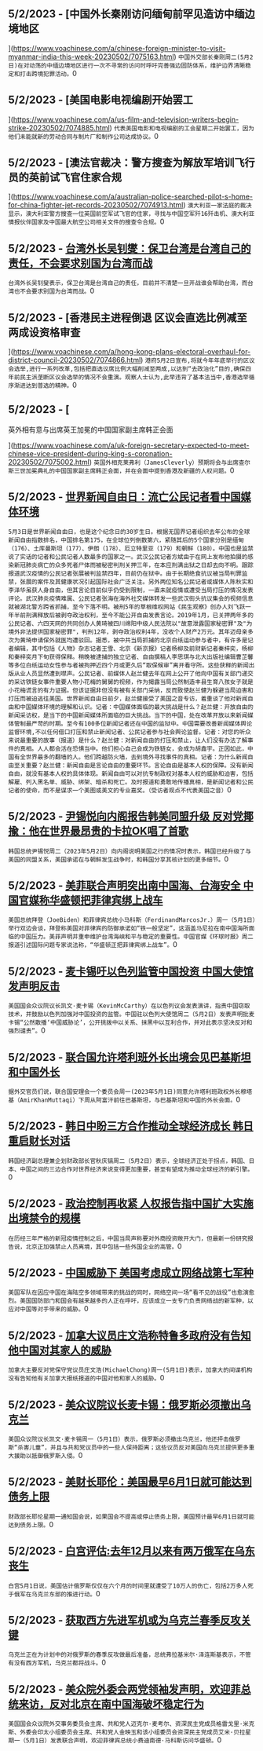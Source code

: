 
  ## 5/2/2023 - [中国外长秦刚访问缅甸前罕见造访中缅边境地区

](https://www.voachinese.com/a/chinese-foreign-minister-to-visit-myanmar-india-this-week-20230502/7075163.html)
 ```中国外交部长秦刚周二(5月2日)在对动荡的中缅边境地区进行一次不寻常的访问时呼吁完善强边固防体系，维护边界清晰稳定和打击跨境犯罪活动。```0
  ## 5/2/2023 - [美国电影电视编剧开始罢工

](https://www.voachinese.com/a/us-film-and-television-writers-begin-strike-20230502/7074885.html)
 ```代表美国电影和电视编剧的工会星期二开始罢工，因为他们未能就新的劳动合同与制片厂和制作公司达成协议。```0
  ## 5/2/2023 - [澳法官裁决：警方搜查为解放军培训飞行员的英前试飞官住家合规

](https://www.voachinese.com/a/australian-police-searched-pilot-s-home-for-china-fighter-jet-records-20230502/7074913.html)
 ```澳大利亚一家法庭的裁决显示，澳大利亚警方搜查一位英国前空军试飞官的住家，寻找与中国空军歼16歼击机、澳大利亚情报伙伴国家及中国最大航空公司相关文件的搜查令合规。```0
  ## 5/2/2023 - [台湾外长吴钊燮：保卫台湾是台湾自己的责任，不会要求别国为台湾而战](https://www.voachinese.com/a/unclear-who-would-help-taiwan-in-a-war-foreign-minister-050223/7075036.html)
 ```台湾外长吴钊燮表示，保卫台湾是台湾自己的责任，目前并不清楚一旦开战谁会帮助台湾，而台湾也不会要求别国为台湾而战。```0
  ## 5/2/2023 - [香港民主进程倒退 区议会直选比例减至两成设资格审查

 ](https://www.voachinese.com/a/hong-kong-plans-electoral-overhaul-for-district-council-20230502/7074866.html)
 ```港府5月2日宣布,将就今年年底举行的区议会选举,进行一系列改革,包括把直选议席比例大幅削减至两成,以达到“去政治化”目的,确保四年前民主派垄断区议会选举的情况不会重演。观察人士认为,此举违背了基本法当中,香港选举循序渐进达到普选的精神。```0
  ## 5/2/2023 - [

英外相有意与出席英王加冕的中国国家副主席韩正会面





](https://www.voachinese.com/a/uk-foreign-secretary-expected-to-meet-chinese-vice-president-during-king-s-coronation-20230502/7075002.html)
 ```英国外相克莱弗利（JamesCleverly）预期将会与出席查尔斯三世加冕典礼的中国国家副主席韩正会面，并在会面中提到香港及新疆的人权问题。```0
  ## 5/2/2023 - [世界新闻自由日：流亡公民记者看中国媒体环境](https://www.voachinese.com/a/th-free-press-day-exiled-citizen-journalist-zhao-lanjian-on-harsh-media-environment-in-china-20230502/7073113.html)
 ```5月3日是世界新闻自由日，也是这个纪念日的30岁生日。根据无国界记者组织去年公布的全球新闻自由指数排名，中国排名第175，在全球位列倒数第六，紧随其后的5个国家分别是缅甸（176）、土库曼斯坦（177）、伊朗（178）、厄立特里亚（179）和朝鲜（180）。中国也是监禁说了实话的记者和公民记者人数最多的国家之一。武汉公民记者方斌由于在网上发布他拍摄的感染新冠肺炎病亡的众多死者尸体而被秘密判刑关押三年，在本应刑满出狱之日却去向不明。跟踪报道武汉疫情的公民记者张展被判监禁四年，目前仍在狱中。由于长期绝食抗议被当局判罪监禁，张展的案件及其健康状况引起国际社会广泛关注。另外两位知名公民记者或媒体人陈秋实和李泽华虽获人身自由，但其言论目前似乎仍受到限制，一直未就疫情或遭受当局打压的情况发表评论。武汉肺炎疫情难属、公民记者张海在海外社交媒体转发一些武汉街头抗议集会的视频信息就被湖北警方跨省抓捕，至今下落不明。被刑5年的草根维权网站《民生观察》创办人刘飞跃一年半前刑满释放后被剥夺政治权利，至今不能公开自由发表言论。2019年1月，已关押两年多的公民记者、六四天网的共同创办人黄琦被四川绵阳中级人民法院以"故意泄露国家秘密罪"及"为境外非法提供国家秘密罪"，判刑12年，剥夺政治权利4年，没收个人财产2万元。其年迈母亲多次为黄琦申请保外就医均遭驳回。据悉，被中共当局抓捕的北京白纸运动参与者中，有许多是记者编辑，其中包括《人物》杂志记者王雪、北京《新京报》记者杨柳及前财新记者秦梓奕，杨柳和秦梓奕月下旬获得保释。稍晚被逮捕的独立记者、自由撰稿人李思琪与北大出版社编辑曹芷馨等多位白纸运动女性参与者被拘押近四个月或更久后“取保候审”离开看守所。这些获释的新闻出版从业人员显然遭到噤声。公民记者、前媒体人赵兰健去年在网上公开了他向中国有关部门递交的采访铁链女事件重要人物小花梅的舅舅的视频，作为揭露当局公然制造丰县生育八孩女子就是小花梅谎言的有力证据。但该证据非但没有被有关部门采纳，反而致使赵兰健为躲避当局迫害和打压而被迫逃往美国。世界新闻自由日前夕，赵兰健接受了美国之音专访，着重谈了他对新闻自由和中国媒体环境的理解和认识。记者：中国媒体面临的最大挑战是什么？赵兰健：开放自由的新闻采访权，是当下的中国新闻媒体所面临的巨大挑战。当下的中国，处在改革开放以来新闻媒体管制最严苛的时期。至今有100多位新闻记者还在中国的监狱中。中国需要改善新闻媒体舆论监督环境,不以任何借口打压和禁止新闻记者、公民记者参与社会舆论监督。记者：对您的听众来说最重要的故事（报道）是什么？赵兰健：对新闻自由的打压和禁止，让人们没有办法了解事件的真相。人人都会活在恐惧当中。他们担心自己会成为铁链女，会成为胡鑫宇。正因如此，中国有全世界最多的翻墙的人。他们跨越防火墙，去到境外寻找事件的真相。记者：为什么新闻自由至关重要？赵兰健：新闻自由是言论自由的重要环节。言论自由是基本人权的保障。没有新闻自由，就没有基本人权的具体体现。新闻自由可以对抗专制政权对基本人权的威胁和迫害，包括解雇、列入黑名单、威胁、绑架、暗杀和死亡。及时报道和勇敢地传播真相，是新闻记者和公民记者的使命，而不是谋求一个美图或美文的专业嘉奖。（受访者观点不代表美国之音）```0
  ## 5/2/2023 - [尹锡悦向内阁报告韩美同盟升级 反对党揶揄：他在世界最昂贵的卡拉OK唱了首歌](https://www.voachinese.com/a/south-korea-yoon-says-recent-trip-upgrades-us-alliance-20230502/7074845.html)
 ```韩国总统尹锡悦周二（2023年5月2日）向内阁说明美国之行的情况时表示，韩国已经升级了与美国的同盟关系，美国承诺在与朝鲜发生战争时，和韩国分享其核计划的更多细节。```0
  ## 5/2/2023 - [美菲联合声明突出南中国海、台海安全 中国官媒称华盛顿把菲律宾绑上战车](https://www.voachinese.com/a/china-reacts-us-philippines-summit-20230502/7074836.html)
 ```美国总统拜登（JoeBiden）和菲律宾总统小马科斯（FerdinandMarcosJr.）周一（5月1日）举行双边会谈，拜登称美国对菲律宾的防御承诺如“铁一般坚定”，这涵盖马尼拉在南中国海所面临的中国压力。美菲声明并重申维护台湾海峡和平与稳定的重要性。中国官媒《环球时报》周二报道引述国际问题专家说法称，“华盛顿正把菲律宾绑上战车”。```0
  ## 5/2/2023 - [麦卡锡吁以色列监管中国投资 中国大使馆发声明反击](https://www.voachinese.com/a/mccarthy-urges-israel-to-supervise-chinese-investment-20230502/7074825.html)
 ```美国国会众议院议长凯文·麦卡锡（KevinMcCarthy）在以色列议会发表演讲，指责中国窃取技术，并鼓励以色列加强对中国投资的监管。中国驻以色列大使馆周二（5月2日）发表声明批麦卡锡“公然散播‘中国威胁论’，公开挑拨中以关系、抹黑中以互利合作，并对此表示坚决反对和强烈谴责”。```0
  ## 5/2/2023 - [联合国允许塔利班外长出境会见巴基斯坦和中国外长](https://www.voachinese.com/a/un-allows-taliban-foreign-minister-to-travel-to-meet-china-pakistan-counterparts-20230502/7074813.html)
 ```据外交官员们说，联合国安理会一个委员会周一(2023年5月1日)同意允许塔利班政权外长穆塔基（AmirKhanMuttaqi）下周从阿富汗前往巴基斯坦，与巴基斯坦和中国的外长会面。```0
  ## 5/2/2023 - [韩日中盼三方合作推动全球经济成长 韩日重启财长对话](https://www.voachinese.com/a/south-korea-hosts-china-japan-trilateral-finance-summit-20230502/7074782.html)
 ```韩国经济副总理兼企划财政部长官秋庆镐周二（5月2日）表示，全球经济正处于拐点，韩国、日本、中国之间的三边合作对世界经济来说变得更加重要，甚至有望成为推动全球经济的新引擎。```0
  ## 5/2/2023 - [政治控制再收紧 人权报告指中国扩大实施出境禁令的规模](https://www.voachinese.com/a/china-tightens-exit-ban-to-tighten-control-20230502/7074777.html)
 ```在历经三年严格的新冠疫情控制之后，中国当局声称要对外商投资敞开大门，但最新一份研究报告说，北京正加强禁止人员离境，其中包括一些外国企业的高管。```0
  ## 5/2/2023 - [中国威胁下 美国考虑成立网络战第七军种](https://www.voachinese.com/a/us-cyber-force-20230501/7074644.html)
 ```美国军队在因应中国在海陆空多领域带来的挑战的同时，网络空间一场“看不见的战役”也愈演愈烈。美国国防部门和国会有越来越多的人正在呼吁，应该成立一支专门负责网络战的新军种，以应对中国等对手带来的威胁。```0
  ## 5/2/2023 - [加拿大议员庄文浩称特鲁多政府没有告知他中国对其家人的威胁](https://www.voachinese.com/a/lawmaker-says-canada-govt-did-not-inform-him-of-report-of-china-s-threats-to-family-20230501/7074669.html)
 ```加拿大主要反对党保守党议员庄文浩(MichaelChong)周一(5月1日)表示，加拿大的间谍机构没有告知他有关加拿大报纸报道的中国对他和家人的威胁。```0
  ## 5/2/2023 - [美众议院议长麦卡锡：俄罗斯必须撤出乌克兰](https://www.voachinese.com/a/us-speaker-mccarthy-russia-must-pull-out-of-ukraine-20230501/7074650.html)
 ```美国众议院议长凯文·麦卡锡周一（5月1日）表示，俄罗斯必须撤出乌克兰，他还抨击俄罗斯“杀害儿童”，并且与共和党议员中的一些人保持距离；这些议员反对美国向乌克兰提供更多重大援助以抵御俄罗斯入侵。```0
  ## 5/2/2023 - [美财长耶伦：美国最早6月1日就可能达到债务上限](https://www.voachinese.com/a/us-could-hit-debt-ceiling-20230501/7074651.html)
 ```财政部长耶伦星期一通知国会说，如果国会不提高或停止债务上限，美国预计最早6月1日就可能达到债务上限。```0
  ## 5/2/2023 - [白宫评估:去年12月以来有两万俄军在乌东丧生](https://www.voachinese.com/a/deadly-round-of-russian-airstrikes-hit-ukraine-20230501/7074315.html)
 ```白宫5月1日说，美国估计俄罗斯仅仅在六个月的时间里就遭受了10万人的伤亡，包括2万多人死于俄军在乌克兰东部的推进行动。```0
  ## 5/2/2023 - [获取西方先进军机或为乌克兰春季反攻关键](https://www.voachinese.com/a/acquiring-advanced-jets-may-be-key-to-ukraine-s-spring-counteroffensive-20230501/7074258.html)
 ```乌克兰正在为计划中的对俄罗斯的春季反攻做最后准备，总统弗拉基米尔·泽连斯基表示，不管有没有西方军机，乌克兰都将战斗。```0
  ## 5/2/2023 - [美众院外委会两党领袖发声明，欢迎菲总统来访，反对北京在南中国海破坏稳定行为](https://www.voachinese.com/a/mccaul-meeks-kim-bera-welcome-philippine-president-marcos-to-washington-20230501/7074295.html)
 ```美国国会众议院外交事务委员会主席、共和党人迈克尔·麦考尔、资深民主党成员格雷戈里·米克斯、外委会印太小组委员会主席、共和党人金映玉和该小组委员会资深民主党成员艾米·贝拉星期一（5月1日）发表联合声明，欢迎菲律宾总统小费迪南德·马科斯访问华盛顿。```0